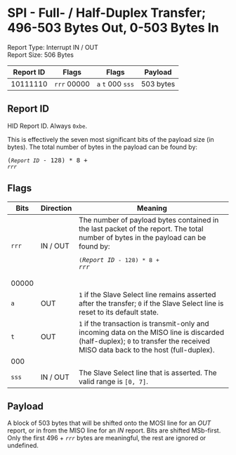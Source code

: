 
# SPI - Full- / Half-Duplex Transfer; 496-503 Bytes Out, 0-503 Bytes In
Report Type: Interrupt IN / OUT<br />
Report Size: 506 Bytes

| Report ID | Flags | Flags | Payload |
|-----------|-------|-------|---------|
| 10111110 | `rrr`&nbsp;00000 | `a`&nbsp;`t`&nbsp;000&nbsp;`sss` | 503 bytes |

## Report ID
HID Report ID.  Always `0xbe`.

This is effectively the seven most significant bits of the payload size (in bytes).  The total number of bytes in the payload can be found by: <pre>(*`Report ID`* - 128) * 8 + *`rrr`*</pre>

## Flags
| Bits  | Direction | Meaning |
|-------|-----------|---------|
| `rrr` | IN / OUT  | The number of payload bytes contained in the last packet of the report.  The total number of bytes in the payload can be found by: <pre>(*`Report ID`* - 128) * 8 + *`rrr`*</pre> |
| 00000 |          |                                                                       |
| `a`   | OUT      | `1` if the Slave Select line remains asserted after the transfer; `0` if the Slave Select line is reset to its default state. |
| `t`   | OUT      | `1` if the transaction is transmit-only and incoming data on the MISO line is discarded (half-duplex); `0` to transfer the received MISO data back to the host (full-duplex). |
| 000   |          |                                                                       |
| `sss` | IN / OUT | The Slave Select line that is asserted.  The valid range is `[0, 7]`. |

## Payload
A block of 503 bytes that will be shifted onto the MOSI line for an *OUT* report, or in from the MISO line for an *IN* report.  Bits are shifted MSb-first.  Only the first 496 + *`rrr`* bytes are meaningful, the rest are ignored or undefined.
